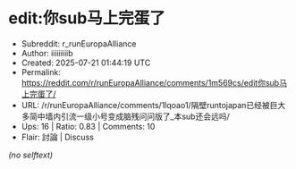 # edit:你sub马上完蛋了

- Subreddit: r_runEuropaAlliance
- Author: iiiiiiiiib
- Created: 2025-07-21 01:44:19 UTC
- Permalink: https://reddit.com/r/runEuropaAlliance/comments/1m569cs/edit你sub马上完蛋了/
- URL: /r/runEuropaAlliance/comments/1lqoao1/隔壁runtojapan已经被巨大多简中墙内引流一级小号变成脑残问问版了_本sub还会远吗/
- Ups: 16 | Ratio: 0.83 | Comments: 10
- Flair: 討論 | Discuss

_(no selftext)_
